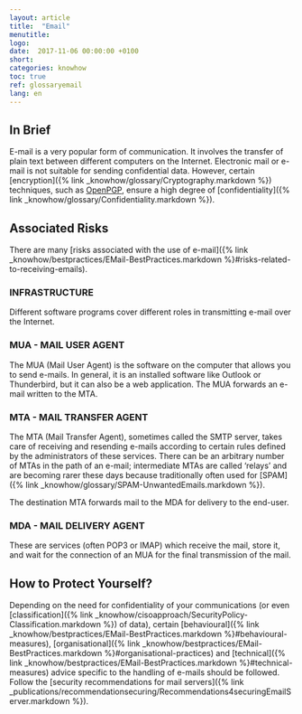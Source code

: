 ```yaml
---
layout: article
title:  "Email"
menutitle:
logo:
date:  2017-11-06 00:00:00 +0100
short:
categories: knowhow
toc: true
ref: glossaryemail
lang: en
---
```


## In Brief
E-mail is a very popular form of communication. It involves the transfer of plain text between different computers on the Internet. Electronic mail or e-mail is not suitable for sending confidential data. However, certain [encryption]({% link _knowhow/glossary/Cryptography.markdown %}) techniques, such as [OpenPGP](https://www.openpgp.org/), ensure a high degree of [confidentiality]({% link _knowhow/glossary/Confidentiality.markdown %}).

## Associated Risks
There are many [risks associated with the use of e-mail]({% link _knowhow/bestpractices/EMail-BestPractices.markdown %}#risks-related-to-receiving-emails).

### INFRASTRUCTURE
Different software programs cover different roles in transmitting e-mail over the Internet.

### MUA - MAIL USER AGENT
The MUA (Mail User Agent) is the software on the computer that allows you to send e-mails. In general, it is an installed software like Outlook or Thunderbird, but it can also be a web application. The MUA forwards an e-mail written to the MTA.

### MTA - MAIL TRANSFER AGENT
The MTA (Mail Transfer Agent), sometimes called the SMTP server, takes care of receiving and resending e-mails according to certain rules defined by the administrators of these services. There can be an arbitrary number of MTAs in the path of an e-mail; intermediate MTAs are called ‘relays’ and are becoming rarer these days because traditionally often used for [SPAM]({% link _knowhow/glossary/SPAM-UnwantedEmails.markdown %}). 

The destination MTA forwards mail to the MDA for delivery to the end-user.

### MDA - MAIL DELIVERY AGENT
These are services (often POP3 or IMAP) which receive the mail, store it, and wait for the connection of an MUA for the final transmission of the mail.

## How to Protect Yourself?
Depending on the need for confidentiality of your communications (or even [classification]({% link _knowhow/cisoapproach/SecurityPolicy-Classification.markdown %}) of data), certain [behavioural]({% link _knowhow/bestpractices/EMail-BestPractices.markdown %}#behavioural-measures), [organisational]({% link _knowhow/bestpractices/EMail-BestPractices.markdown %}#organisational-practices) and [technical]({% link _knowhow/bestpractices/EMail-BestPractices.markdown %}#technical-measures) advice specific to the handling of e-mails should be followed. Follow the [security recommendations for mail servers]({% link _publications/recommendationsecuring/Recommendations4securingEmailServer.markdown %}).
